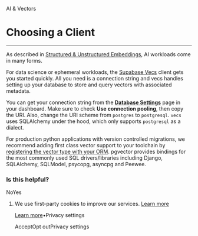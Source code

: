 AI & Vectors

# Choosing a Client

* * *

As described in [Structured & Unstructured Embeddings](https://supabase.com/docs/guides/ai/structured-unstructured), AI workloads come in many forms.

For data science or ephemeral workloads, the [Supabase Vecs](https://supabase.github.io/vecs/) client gets you started quickly. All you need is a connection string and vecs handles setting up your database to store and query vectors with associated metadata.

You can get your connection string from the [**Database Settings**](https://supabase.com/dashboard/project/_/settings/database) page in your dashboard. Make sure to check **Use connection pooling**, then copy the URI. Also, change the URI scheme from `postgres` to `postgresql`. `vecs` uses SQLAlchemy under the hood, which only supports `postgresql` as a dialect.

For production python applications with version controlled migrations, we recommend adding first class vector support to your toolchain by [registering the vector type with your ORM](https://github.com/pgvector/pgvector-python). pgvector provides bindings for the most commonly used SQL drivers/libraries including Django, SQLAlchemy, SQLModel, psycopg, asyncpg and Peewee.

### Is this helpful?

NoYes

1. We use first-party cookies to improve our services. [Learn more](https://supabase.com/privacy#8-cookies-and-similar-technologies-used-on-our-european-services)



   [Learn more](https://supabase.com/privacy#8-cookies-and-similar-technologies-used-on-our-european-services)•Privacy settings





   AcceptOpt outPrivacy settings